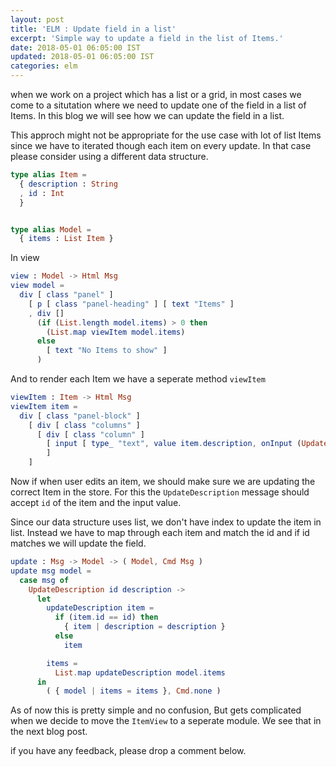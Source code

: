 ```yaml
---
layout: post
title: 'ELM : Update field in a list'
excerpt: 'Simple way to update a field in the list of Items.'
date: 2018-05-01 06:05:00 IST
updated: 2018-05-01 06:05:00 IST
categories: elm
---
```


when we work on a project which has a list or a grid, in most cases we come to a situtation where we need to update one of the field in a list of Items.
In this blog we will see how we can update the field in a list.

This approch might not be appropriate for the use case with lot of list Items since we have to iterated though each item on every update. In that case please consider using a different data structure.

```elm
type alias Item =
  { description : String
  , id : Int
  }


type alias Model =
  { items : List Item }
```

In view 


```elm
view : Model -> Html Msg
view model =
  div [ class "panel" ]
    [ p [ class "panel-heading" ] [ text "Items" ]
    , div []
      (if (List.length model.items) > 0 then
        (List.map viewItem model.items)
      else
        [ text "No Items to show" ]
      )
```

And to render each Item we have a seperate method `viewItem`

```elm
viewItem : Item -> Html Msg
viewItem item =
  div [ class "panel-block" ]
    [ div [ class "columns" ]
      [ div [ class "column" ]
        [ input [ type_ "text", value item.description, onInput (UpdateDescription item.id) ] []
        ]
    ]
```

Now if when user edits an item, we should make sure we are updating the correct Item in the store.
For this the `UpdateDescription` message should accept `id` of the item and the input value.

Since our data structure uses list, we don't have index to update the item in list. 
Instead we have to map through each item and match the id and if id matches we will update the field. 

```elm
update : Msg -> Model -> ( Model, Cmd Msg )
update msg model =
  case msg of
    UpdateDescription id description ->
      let
        updateDescription item =
          if (item.id == id) then
            { item | description = description }
          else
            item

        items =
          List.map updateDescription model.items
      in
        ( { model | items = items }, Cmd.none )
``` 

As of now this is pretty simple and no confusion, But gets complicated when we decide to move the `ItemView` to a seperate module. We see that in the next blog post.

if you have any feedback, please drop a comment below.